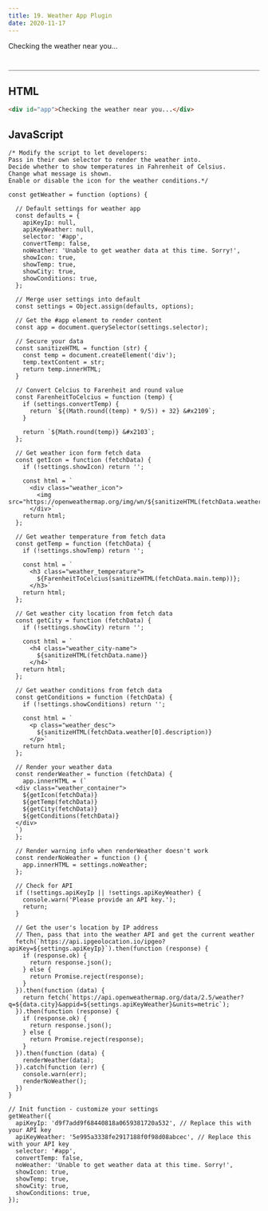 ```yaml
---
title: 19. Weather App Plugin
date: 2020-11-17
---
```


<div class="output-container">

  <style type="text/css">
    #app {
      margin-top: 10px;
    }

    .weather_container {
      display: flex;
      flex-direction: column;
      align-items: center;
    }

    .weather_icon {
      margin: 0 !important;
      padding: 0 !important;
    }

    .weather_temperature {
      letter-spacing: 1.5px;
      font-size: 3.2em !important;
      margin: 0 !important;
    }

    .weather_city-name {
      font-size: 2.4em !important;
      margin: 10px 0 0 !important;
    }

    .weather_desc {
      text-transform: uppercase;
      color: #8e45ff;
      margin: 10px 0 0 !important;
    }

  </style>

  <div id="app">Checking the weather near you...</div>

  <script>
    const getWeather = function (options) {

      // Default settings for weather app
      const defaults = {
        apiKeyIp: null,
        apiKeyWeather: null,
        selector: '#app',
        convertTemp: false,
        noWeather: 'Unable to get weather data at this time. Sorry!',
        showIcon: true,
        showTemp: true,
        showCity: true,
        showConditions: true,
      };

      // Merge user settings into default
      const settings = Object.assign(defaults, options);

      // Get the #app element to render content
      const app = document.querySelector(settings.selector);

      // Secure your data
      const sanitizeHTML = function (str) {
        const temp = document.createElement('div');
        temp.textContent = str;
        return temp.innerHTML;
      }

      // Convert Celcius to Farenheit and round value
      const FarenheitToCelcius = function (temp) {
        if (settings.convertTemp) {
          return `${(Math.round((temp) * 9/5)) + 32} &#x2109`;
        }

        return `${Math.round(temp)} &#x2103`;
      };

      // Get weather icon form fetch data
      const getIcon = function (fetchData) {
        if (!settings.showIcon) return '';

        const html = `
          <div class="weather_icon">
            <img src="https://openweathermap.org/img/wn/${sanitizeHTML(fetchData.weather[0].icon)}@2x.png">
          </div>`
        return html;
      };

      // Get weather temperature from fetch data
      const getTemp = function (fetchData) {
        if (!settings.showTemp) return '';

        const html = `
          <h3 class="weather_temperature">
            ${FarenheitToCelcius(sanitizeHTML(fetchData.main.temp))};
          </h3>`
        return html;
      };

      // Get weather city location from fetch data
      const getCity = function (fetchData) {
        if (!settings.showCity) return '';

        const html = `
          <h4 class="weather_city-name">
            ${sanitizeHTML(fetchData.name)}
          </h4>`
        return html;
      };

      // Get weather conditions from fetch data
      const getConditions = function (fetchData) {
        if (!settings.showConditions) return '';

        const html = `
          <p class="weather_desc">
            ${sanitizeHTML(fetchData.weather[0].description)}
          </p>`
        return html;
      };

      // Render your weather data
      const renderWeather = function (fetchData) {
        app.innerHTML = (`
      <div class="weather_container">
        ${getIcon(fetchData)}
        ${getTemp(fetchData)}
        ${getCity(fetchData)}
        ${getConditions(fetchData)}
      </div>
      `)
      };

      // Render warning info when renderWeather doesn't work
      const renderNoWeather = function () {
        app.innerHTML = settings.noWeather;
      };

      // Check for API
      if (!settings.apiKeyIp || !settings.apiKeyWeather) {
        console.warn('Please provide an API key.');
        return;
      }

      // Get the user's location by IP address
      // Then, pass that into the weather API and get the current weather
      fetch(`https://api.ipgeolocation.io/ipgeo?apiKey=${settings.apiKeyIp}`).then(function (response) {
        if (response.ok) {
          return response.json();
        } else {
          return Promise.reject(response);
        }
      }).then(function (data) {
        return fetch(`https://api.openweathermap.org/data/2.5/weather?q=${data.city}&appid=${settings.apiKeyWeather}&units=metric`);
      }).then(function (response) {
        if (response.ok) {
          return response.json();
        } else {
          return Promise.reject(response);
        }
      }).then(function (data) {
        renderWeather(data);
      }).catch(function (err) {
        console.warn(err);
        renderNoWeather();
      })
    }

    // Init function - customize your settings
    getWeather({
      apiKeyIp: 'd9f7add9f68440818a0659381720a532', // Replace this with your API key
      apiKeyWeather: '5e995a3338fe2917188f0f98d08abcec', // Replace this with your API key
      selector: '#app',
      convertTemp: false,
      noWeather: 'Unable to get weather data at this time. Sorry!',
      showIcon: true,
      showTemp: true,
      showCity: true,
      showConditions: true,
    });
  </script>

</div>

<div class="html-container" style="border-top: .5px solid grey; margin-top: 40px;">

## HTML

```HTML
<div id="app">Checking the weather near you...</div>
```

</div>
<div class="js-container">

## JavaScript

```JS
/* Modify the script to let developers:
Pass in their own selector to render the weather into.
Decide whether to show temperatures in Fahrenheit of Celsius.
Change what message is shown.
Enable or disable the icon for the weather conditions.*/

const getWeather = function (options) {

  // Default settings for weather app
  const defaults = {
    apiKeyIp: null,
    apiKeyWeather: null,
    selector: '#app',
    convertTemp: false,
    noWeather: 'Unable to get weather data at this time. Sorry!',
    showIcon: true,
    showTemp: true,
    showCity: true,
    showConditions: true,
  };

  // Merge user settings into default
  const settings = Object.assign(defaults, options);

  // Get the #app element to render content
  const app = document.querySelector(settings.selector);

  // Secure your data
  const sanitizeHTML = function (str) {
    const temp = document.createElement('div');
    temp.textContent = str;
    return temp.innerHTML;
  }

  // Convert Celcius to Farenheit and round value
  const FarenheitToCelcius = function (temp) {
    if (settings.convertTemp) {
      return `${(Math.round((temp) * 9/5)) + 32} &#x2109`;
    }

    return `${Math.round(temp)} &#x2103`;
  };

  // Get weather icon form fetch data
  const getIcon = function (fetchData) {
    if (!settings.showIcon) return '';

    const html = `
      <div class="weather_icon">
        <img src="https://openweathermap.org/img/wn/${sanitizeHTML(fetchData.weather[0].icon)}@2x.png">
      </div>`
    return html;
  };

  // Get weather temperature from fetch data
  const getTemp = function (fetchData) {
    if (!settings.showTemp) return '';

    const html = `
      <h3 class="weather_temperature">
        ${FarenheitToCelcius(sanitizeHTML(fetchData.main.temp))};
      </h3>`
    return html;
  };

  // Get weather city location from fetch data
  const getCity = function (fetchData) {
    if (!settings.showCity) return '';

    const html = `
      <h4 class="weather_city-name">
        ${sanitizeHTML(fetchData.name)}
      </h4>`
    return html;
  };

  // Get weather conditions from fetch data
  const getConditions = function (fetchData) {
    if (!settings.showConditions) return '';

    const html = `
      <p class="weather_desc">
        ${sanitizeHTML(fetchData.weather[0].description)}
      </p>`
    return html;
  };

  // Render your weather data
  const renderWeather = function (fetchData) {
    app.innerHTML = (`
  <div class="weather_container">
    ${getIcon(fetchData)}
    ${getTemp(fetchData)}
    ${getCity(fetchData)}
    ${getConditions(fetchData)}
  </div>
  `)
  };

  // Render warning info when renderWeather doesn't work
  const renderNoWeather = function () {
    app.innerHTML = settings.noWeather;
  };

  // Check for API
  if (!settings.apiKeyIp || !settings.apiKeyWeather) {
    console.warn('Please provide an API key.');
    return;
  }

  // Get the user's location by IP address
  // Then, pass that into the weather API and get the current weather
  fetch(`https://api.ipgeolocation.io/ipgeo?apiKey=${settings.apiKeyIp}`).then(function (response) {
    if (response.ok) {
      return response.json();
    } else {
      return Promise.reject(response);
    }
  }).then(function (data) {
    return fetch(`https://api.openweathermap.org/data/2.5/weather?q=${data.city}&appid=${settings.apiKeyWeather}&units=metric`);
  }).then(function (response) {
    if (response.ok) {
      return response.json();
    } else {
      return Promise.reject(response);
    }
  }).then(function (data) {
    renderWeather(data);
  }).catch(function (err) {
    console.warn(err);
    renderNoWeather();
  })
}

// Init function - customize your settings
getWeather({
  apiKeyIp: 'd9f7add9f68440818a0659381720a532', // Replace this with your API key
  apiKeyWeather: '5e995a3338fe2917188f0f98d08abcec', // Replace this with your API key
  selector: '#app',
  convertTemp: false,
  noWeather: 'Unable to get weather data at this time. Sorry!',
  showIcon: true,
  showTemp: true,
  showCity: true,
  showConditions: true,
});
```

</div>
